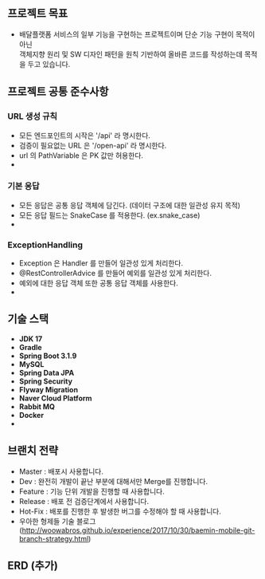 ## 프로젝트 목표

- 배달플랫폼 서비스의 일부 기능을 구현하는 프로젝트이며 단순 기능 구현이 목적이 아닌 <br> 객체지향 원리 및 SW 디자인 패턴을 원칙 기반하여 올바른 코드를 작성하는데 목적을 두고 있습니다.

## 프로젝트 공통 준수사항
### URL 생성 규칙
- 모든 엔드포인트의 시작은 '/api' 라 명시한다.
- 검증이 필요없는 URL 은 '/open-api' 라 명시한다.
- url 의 PathVariable 은 PK 값만 허용한다.
-
### 기본 응답 
- 모든 응답은 공통 응답 객체에 담긴다. (데이터 구조에 대한 일관성 유지 목적)
- 모든 응답 필드는 SnakeCase 를 적용한다. (ex.snake_case) 
- 
### ExceptionHandling
- Exception 은 Handler 를 만들어 일관성 있게 처리한다.
- @RestControllerAdvice 를 만들어 예외를 일관성 있게 처리한다.
- 예외에 대한 응답 객체 또한 공통 응답 객체를 사용한다.
-

## 기술 스택
- **JDK 17**
- **Gradle** 
- **Spring Boot 3.1.9**
- **MySQL**  
- **Spring Data JPA**
- **Spring Security** 
- **Flyway Migration**
- **Naver Cloud Platform**
- **Rabbit MQ**
- **Docker**
- 

## 브랜치 전략
- Master : 배포시 사용합니다.
- Dev : 완전히 개발이 끝난 부분에 대해서만 Merge를 진행합니다.
- Feature : 기능 단위 개발을 진행할 때 사용합니다.
- Release : 배포 전 검증단계에서 사용합니다.
- Hot-Fix : 배포를 진행한 후 발생한 버그를 수정해야 할 때 사용합니다.
- 우아한 형제들 기술 블로그(http://woowabros.github.io/experience/2017/10/30/baemin-mobile-git-branch-strategy.html)

## ERD (추가)


 
